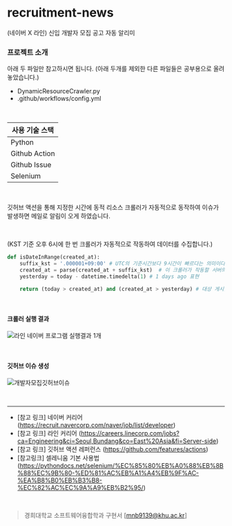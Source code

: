 # recruitment-news
(네이버 X 라인) 신입 개발자 모집 공고 자동 알리미

### 프로젝트 소개
아래 두 파일만 참고하시면 됩니다. 
(아래 두개를 제외한 다른 파일들은 공부용으로 올려놓았습니다.)
* DynamicResourceCrawler.py 
* .github/workflows/config.yml 

<br>

**사용 기술 스택**|
---|
Python|
Github Action|
Github Issue|
Selenium|

<br>

깃허브 액션을 통해 지정한 시간에 동적 리소스 크롤러가 자동적으로 동작하여 이슈가 발생하면 메일로 알림이 오게 하였습니다.

<br>

(KST 기준 오후 6시에 한 번 크롤러가 자동적으로 작동하여 데이터를 수집합니다.)
```python
def isDateInRange(created_at):
    suffix_kst = '.000001+09:00' # UTC의 기준시간보다 9시간이 빠르다는 의미이다. KST==UTC+09:00
    created_at = parse(created_at + suffix_kst)  # 이 크롤러가 작동할 서버의 타임 존은 UTC(Github)로 날짜 생성시 KST 타임으로 변환 해주어야함
    yesterday = today - datetime.timedelta(1) # 1 days ago 표현

    return (today > created_at) and (created_at > yesterday) # 대상 게시글은 24시간 전 ~ 작동 시간
```

<br>

#### 크롤러 실행 결과
![라인 네이버 프로그램 실행결과 1개](https://user-images.githubusercontent.com/43543906/155842674-1b7c04cd-50a4-41e5-b26a-6095ce7ed152.png)

<br>

#### 깃허브 이슈 생성
![개발자모집깃허브이슈](https://user-images.githubusercontent.com/43543906/155842741-8646c876-0cd9-4d88-a1ac-403f3a0176db.png)

<br>

----------------------------------------------------------------------------
* [참고 링크] 네이버 커리어 (https://recruit.navercorp.com/naver/job/list/developer)
* [참고 링크] 라인 커리어 (https://careers.linecorp.com/jobs?ca=Engineering&ci=Seoul,Bundang&co=East%20Asia&fi=Server-side)
* [참고 링크] 깃허브 액션 레퍼런스 (https://github.com/features/actions)
* [참고링크] 셀레니움 기본 사용법 (https://pythondocs.net/selenium/%EC%85%80%EB%A0%88%EB%8B%88%EC%9B%80-%ED%81%AC%EB%A1%A4%EB%9F%AC-%EA%B8%B0%EB%B3%B8-%EC%82%AC%EC%9A%A9%EB%B2%95/)

<br>

> 경희대학교 소프트웨어융합학과 구현서 [mnb9139@khu.ac.kr]

